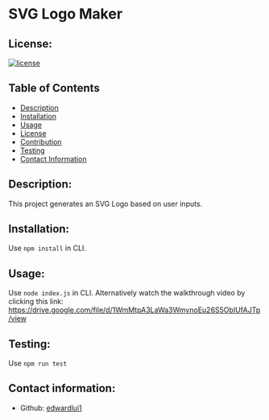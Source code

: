 # SVG Logo Maker

## License:

[![license](https://img.shields.io/badge/license-MIT-blue.svg)](https://shields.io/)

## Table of Contents

- [Description](#description)
- [Installation](#installation)
- [Usage](#usage)
- [License](#license)
- [Contribution](#contribution)
- [Testing](#testing)
- [Contact Information](#contact-information)

## Description:

This project generates an SVG Logo based on user inputs.

## Installation:

Use `npm install` in CLI.

## Usage:

Use `node index.js` in CLI. Alternatively watch the walkthrough video by clicking this link:
https://drive.google.com/file/d/1WmMtpA3LaWa3WmynoEu26S5ObIUfAJTp/view

## Testing:

Use `npm run test`

## Contact information:

- Github: [edwardlui1](https://github.com/edwardlui1)
